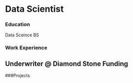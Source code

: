 # Data Scientist

### Education
Data Sceince BS

### Work Experience
Underwriter @ Diamond Stone Funding
-

###Projects
